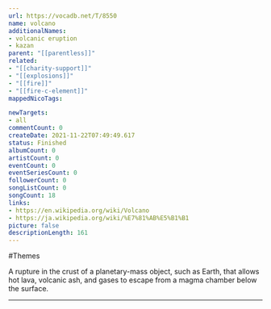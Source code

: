 ```yaml
---
url: https://vocadb.net/T/8550
name: volcano
additionalNames: 
- volcanic eruption
- kazan
parent: "[[parentless]]"
related:
- "[[charity-support]]"
- "[[explosions]]"
- "[[fire]]"
- "[[fire-c-element]]"
mappedNicoTags:

newTargets:
- all
commentCount: 0
createDate: 2021-11-22T07:49:49.617
status: Finished
albumCount: 0
artistCount: 0
eventCount: 0
eventSeriesCount: 0
followerCount: 0
songListCount: 0
songCount: 18
links: 
- https://en.wikipedia.org/wiki/Volcano
- https://ja.wikipedia.org/wiki/%E7%81%AB%E5%B1%B1
picture: false
descriptionLength: 161
---
```


#Themes

A rupture in the crust of a planetary-mass object, such as Earth, that allows hot lava, volcanic ash, and gases to escape from a magma chamber below the surface.

---

